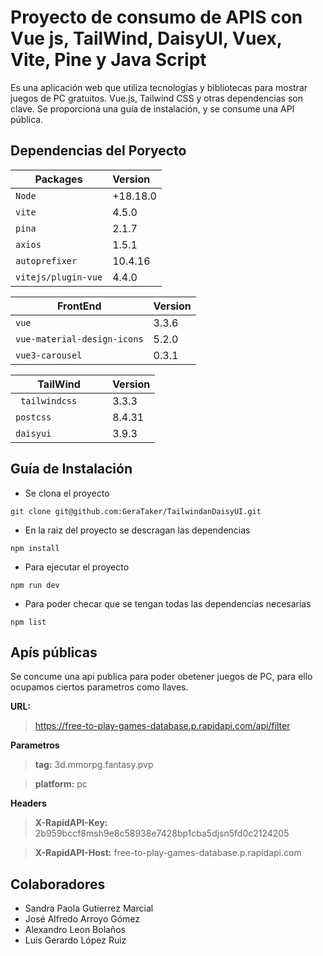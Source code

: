 # Proyecto de consumo de APIS con Vue js, TailWind, DaisyUI, Vuex, Vite, Pine y Java Script
Es una aplicación web que utiliza tecnologías y bibliotecas para mostrar juegos de PC gratuitos. Vue.js, Tailwind CSS y otras dependencias son clave. Se proporciona una guía de instalación, y se consume una API pública.
## Dependencias del Poryecto

|  Packages               | Version       |
| ----------------------- |:------------- |
| `Node`                  |  +18.18.0     |
| `vite`                  |  4.5.0        |
| `pina`                  |  2.1.7        |
| `axios`                 |  1.5.1        |
| `autoprefixer`          |  10.4.16       |
| `vitejs/plugin-vue`     |  4.4.0       |

|  FrontEnd               | Version       |
| ----------------------- |:------------- |
| `vue`                   |  3.3.6        |
| `vue-material-design-icons`|  5.2.0       |
| `vue3-carousel`         |  0.3.1      |


|  TailWind               | Version       |
| ----------------------- |:------------- |
| ` tailwindcss`          |  3.3.3     |
| `postcss`               |  8.4.31      |
| `daisyui          `     |  3.9.3       |

## Guía de Instalación 
- Se clona el proyecto  
```
git clone git@github.com:GeraTaker/TailwindanDaisyUI.git
```
- En la raiz del proyecto se descragan las dependencias 
```
npm install 
```
- Para ejecutar el proyecto
```
npm run dev 
```
- Para poder checar que se tengan todas las dependencias necesarias
```
npm list 
```
## Apís públicas
Se concume una api publica para poder obetener juegos de PC, para ello ocupamos ciertos parametros como llaves.

**URL:** 
>https://free-to-play-games-database.p.rapidapi.com/api/filter

**Parametros** 

>**tag:** 3d.mmorpg.fantasy.pvp

>**platform:** pc

**Headers**
>**X-RapidAPI-Key:** 2b959bccf8msh9e8c58938e7428bp1cba5djsn5fd0c2124205

>**X-RapidAPI-Host:** free-to-play-games-database.p.rapidapi.com

 
## Colaboradores
- Sandra Paola Gutierrez Marcial
- José Alfredo Arroyo Gómez
- Alexandro Leon Bolaños 
- Luis Gerardo López Ruiz 

